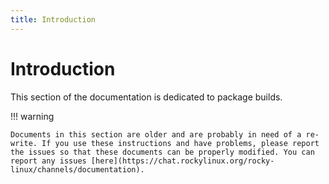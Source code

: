 ```yaml
---
title: Introduction
---
```


# Introduction

This section of the documentation is dedicated to package builds.

!!! warning

    Documents in this section are older and are probably in need of a re-write. If you use these instructions and have problems, please report the issues so that these documents can be properly modified. You can report any issues [here](https://chat.rockylinux.org/rocky-linux/channels/documentation).

